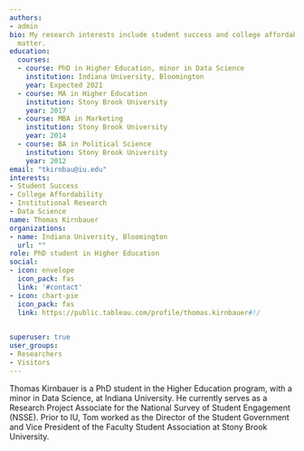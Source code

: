 ```yaml
---
authors:
- admin
bio: My research interests include student success and college affordability. 
  matter.
education:
  courses:
  - course: PhD in Higher Education, minor in Data Science
    institution: Indiana University, Bloomington
    year: Expected 2021
  - course: MA in Higher Education
    institution: Stony Brook University
    year: 2017
  - course: MBA in Marketing
    institution: Stony Brook University
    year: 2014
  - course: BA in Political Science
    institution: Stony Brook University
    year: 2012
email: "tkirnbau@iu.edu"
interests:
- Student Success
- College Affordability
- Institutional Research
- Data Science
name: Thomas Kirnbauer
organizations:
- name: Indiana University, Bloomington
  url: ""
role: PhD student in Higher Education
social:
- icon: envelope
  icon_pack: fas
  link: '#contact'
- icon: chart-pie
  icon_pack: fas
  link: https://public.tableau.com/profile/thomas.kirnbauer#!/
  

superuser: true
user_groups:
- Researchers
- Visitors
---
```


Thomas Kirnbauer is a PhD student in the Higher Education program, with a minor in Data Science, at Indiana University. He currently serves as a Research Project Associate for the National Survey of Student Engagement (NSSE). Prior to IU, Tom worked as the Director of the Student Government and Vice President of the Faculty Student Association at Stony Brook University.
